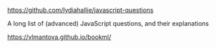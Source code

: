 https://github.com/lydiahallie/javascript-questions

A long list of (advanced) JavaScript questions, and their explanations 


https://vlmantova.github.io/bookml/